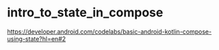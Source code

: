 # intro_to_state_in_compose
https://developer.android.com/codelabs/basic-android-kotlin-compose-using-state?hl=en#2
